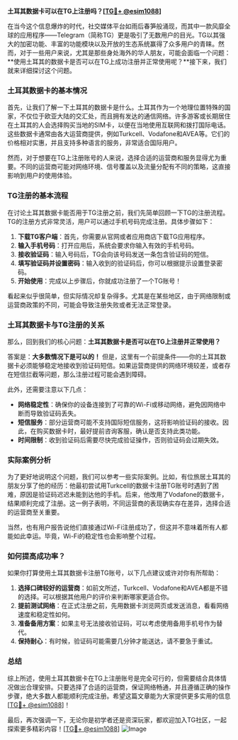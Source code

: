 **土耳其数据卡可以在TG上注册吗？[[TG💪+ @esim1088](https://t.me/s/esim1088)]**

在当今这个信息爆炸的时代，社交媒体平台如雨后春笋般涌现，而其中一款风靡全球的应用程序——Telegram（简称TG）更是吸引了无数用户的目光。TG以其强大的加密功能、丰富的功能模块以及开放的生态系统赢得了众多用户的青睐。然而，对于一些用户来说，尤其是那些身处海外的华人朋友，可能会面临一个问题：**使用土耳其的数据卡是否可以在TG上成功注册并正常使用呢？**接下来，我们就来详细探讨这个问题。

### 土耳其数据卡的基本情况

首先，让我们了解一下土耳其的数据卡是什么。土耳其作为一个地理位置特殊的国家，不仅位于欧亚大陆的交汇处，而且拥有发达的通信网络。许多游客或长期居住在土耳其的人会选择购买当地的SIM卡，以便在当地使用互联网和拨打国际电话。这些数据卡通常由各大运营商提供，例如Turkcell、Vodafone和AVEA等。它们的价格相对实惠，并且支持多种语言的服务，非常适合国际用户。

然而，对于想要在TG上注册账号的人来说，选择合适的运营商和服务显得尤为重要。不同的运营商可能对网络环境、信号覆盖以及流量分配有不同的策略，这直接影响到用户的使用体验。

### TG注册的基本流程

在讨论土耳其数据卡能否用于TG注册之前，我们先简单回顾一下TG的注册流程。TG的注册方式非常灵活，用户可以通过手机号码完成注册。具体步骤如下：

1. **下载TG客户端**：首先，你需要从官网或者应用商店下载TG应用程序。
2. **输入手机号码**：打开应用后，系统会要求你输入有效的手机号码。
3. **接收验证码**：输入号码后，TG会向该号码发送一条包含验证码的短信。
4. **填写验证码并设置密码**：输入收到的验证码后，你可以根据提示设置登录密码。
5. **开始使用**：完成以上步骤后，你就成功注册了一个TG账号！

看起来似乎很简单，但实际情况却复杂得多。尤其是在某些地区，由于网络限制或运营商政策的不同，可能会导致注册失败或者无法正常登录。

### 土耳其数据卡与TG注册的关系

那么，回到我们的核心问题：**土耳其数据卡是否可以在TG上注册并正常使用？**

答案是：**大多数情况下是可以的！** 但是，这里有一个前提条件——你的土耳其数据卡必须能够稳定地接收到验证码短信。如果运营商提供的网络环境较差，或者存在短信拦截等问题，那么注册过程可能会遇到障碍。

此外，还需要注意以下几点：
- **网络稳定性**：确保你的设备连接到了可靠的Wi-Fi或移动网络，避免因网络中断而导致验证码丢失。
- **短信服务**：部分运营商可能不支持国际短信服务，这将影响验证码的接收。因此，在购买数据卡时，最好提前咨询客服，确认是否支持此类功能。
- **时间限制**：收到验证码后需要尽快完成验证操作，否则验证码会过期失效。

### 实际案例分析

为了更好地说明这个问题，我们可以参考一些实际案例。比如，有位旅居土耳其的朋友分享了他的经历：他最初尝试用Turkcell的数据卡注册TG账号时遇到了困难，原因是验证码迟迟未能到达他的手机。后来，他改用了Vodafone的数据卡，结果顺利完成了注册。这一例子表明，不同运营商的表现确实存在差异，选择合适的运营商至关重要。

当然，也有用户报告说他们直接通过Wi-Fi注册成功了，但这并不意味着所有人都能如此幸运。毕竟，Wi-Fi的稳定性也会影响整个过程。

### 如何提高成功率？

如果你打算使用土耳其数据卡注册TG账号，以下几点建议或许对你有所帮助：

1. **选择口碑较好的运营商**：如前文所述，Turkcell、Vodafone和AVEA都是不错的选择。可以根据其他用户的评价来判断哪家更适合你。
2. **提前测试网络**：在正式注册之前，先用数据卡浏览网页或发送消息，看看网络速度和稳定性如何。
3. **准备备用方案**：如果主号无法接收验证码，可以考虑使用备用手机号作为替代。
4. **保持耐心**：有时候，验证码可能需要几分钟才能送达，请不要急于重试。

### 总结

综上所述，使用土耳其数据卡在TG上注册账号是完全可行的，但需要结合具体情况做出合理安排。只要选择了合适的运营商，保证网络畅通，并且遵循正确的操作步骤，绝大多数人都能顺利完成注册。希望这篇文章能为大家提供更多实用的信息[[TG💪+ @esim1088](https://t.me/s/esim1088)]！

最后，再次强调一下，无论你是初学者还是资深玩家，都欢迎加入TG社区，一起探索更多精彩内容！[[TG💪+ @esim1088](https://t.me/s/esim1088)] ![Image](https://i.postimg.cc/4NQfJmqS/Snipaste-2025-05-13-00-14-12.png)